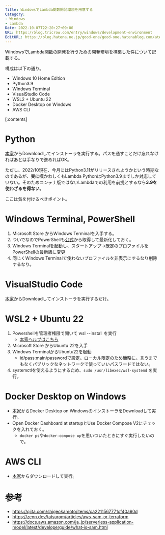 ```yaml
---
Title: WindowsでLambda関数開発環境を用意する
Category:
- Windows
- Lambda
Date: 2022-10-07T22:20:27+09:00
URL: https://blog.tricrow.com/entry/windows/development-environment
EditURL: https://blog.hatena.ne.jp/good-one/good-one.hatenablog.com/atom/entry/4207112889925415671
---
```


WindowsでLambda関数の開発を行うための開発環境を構築した件について記載する。

構成は以下の通り。

- Windows 10 Home Edition
- Python3.9
- Windows Terminal
- VisualStudio Code
- WSL2 + Ubuntu 22
- Docker Desktop on Windows
- AWS CLI

[:contents]

# Python

[本家](https://www.python.org/downloads/)からDownloadしてインストーラを実行する。パスを通すことだけ忘れなければあとは手なりで進めればOK。

ただし、2022/10現在、今月にはPython3.11がリリースされようかという時期なのであるが、**実に**嘆かわしくもLambda PythonはPython3.9までしか対応していない。そのためコンテナ版ではないLambdaでの利用を前提とするなら**3.9を使わざるを得ない**。

ここは気を付けるべきポイント。

# Windows Terminal, PowerShell

1. Microsoft Store からWindows Terminalを入手する。
2. ついでなのでPowerShellも[公式](https://learn.microsoft.com/en-us/powershell/)から取得して最新化しておく。
3. Windows Terminalを起動し、スタートアップ→既定のプロファイルをPowerShellの最新版に変更
4. 同じくWindows Terminalで使わないプロファイルを非表示にするなり削除するなり。

# VisualStudio Code

[本家](https://azure.microsoft.com/ja-jp/products/visual-studio-code/)からDownloadしてインストーラを実行するだけ。


# WSL2 + Ubuntu 22

1. Powershellを管理者権限で開いて wsl --install を実行
   - [本家ヘルプはこちら](https://learn.microsoft.com/ja-jp/windows/wsl/install)
2. Microsoft Store からUbuntu 22を入手
3. Windows TerminalからUbuntu22を起動
   - id/pass:main/passwordで設定。ローカル限定のため簡略に。言うまでもなくパブリックなネットワークで使っていいパスワードではない。
4. systemctlを使えるようにするため、`sudo /usr/libexec/wsl-systemd` を実行。

# Docker Desktop on Windows

- [本家](https://docs.docker.com/desktop/install/windows-install/)からDocker Desktop on WindowsのインストーラをDownloadして実行。
- Open Docker Dashboard at startupとUse Docker Compose V2にチェックを入れておく。
  - `docker ps`や`docker-compose up`を思いついたときにすぐ実行したいので。

# AWS CLI

- [本家](https://aws.amazon.com/jp/cli/)からダウンロードして実行。


# 参考
- https://qiita.com/shigeokamoto/items/ca2211567771cf40a90d
- https://zenn.dev/tatsurom/articles/aws-sam-or-terraform
- https://docs.aws.amazon.com/ja_jp/serverless-application-model/latest/developerguide/what-is-sam.html

